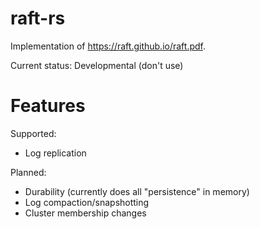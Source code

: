 # raft-rs

Implementation of https://raft.github.io/raft.pdf.

Current status: Developmental (don't use)

# Features

Supported:

* Log replication

Planned:

* Durability (currently does all "persistence" in memory)
* Log compaction/snapshotting
* Cluster membership changes
